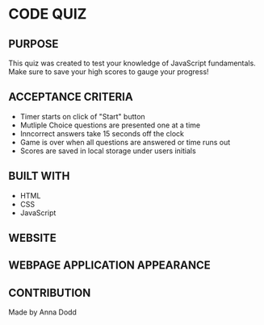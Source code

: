 # CODE QUIZ

## PURPOSE
This quiz was created to test your knowledge of JavaScript fundamentals. Make sure to save your high scores to gauge your progress!

## ACCEPTANCE CRITERIA 
- Timer starts on click of "Start" button
- Mutliple Choice questions are presented one at a time
- Inncorrect answers take 15 seconds off the clock
- Game is over when all questions are answered or time runs out
- Scores are saved in local storage under users initials

## BUILT WITH
- HTML
- CSS
- JavaScript

## WEBSITE

## WEBPAGE APPLICATION APPEARANCE 

## CONTRIBUTION 
Made by Anna Dodd 